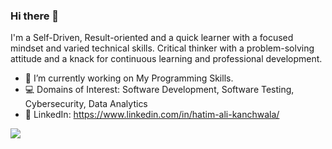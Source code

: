 ### Hi there 👋

I'm a Self-Driven, Result-oriented and a quick learner with a focused mindset and varied technical skills. Critical thinker with a problem-solving attitude and a knack for continuous learning and professional development.

- 🔭 I’m currently working on My Programming Skills.
- 💻 Domains of Interest: Software Development, Software Testing, Cybersecurity, Data Analytics
- 👤 LinkedIn: https://www.linkedin.com/in/hatim-ali-kanchwala/

![](https://api.visitorbadge.io/api/VisitorHit?user=the-hatim&repo=the-hatim&countColor=%237B1E7A)
